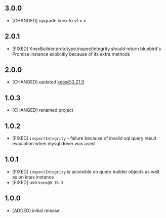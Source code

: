 ## 3.0.0

* [CHANGED] upgrade knex to v1.x.x

## 2.0.1

* [FIXED] KnexBuilder.prototype.inspectIntegrity should return bluebird's Promise instance explicitly because of its extra methods

## 2.0.0

* [CHANGED] updated knex@0.21.9

## 1.0.3

* [CHANGED] renamed project

## 1.0.2

* [FIXED] `inspectIntegrity` - failure because of invalid sql query result evaulation when mysql driver was used

## 1.0.1

* [FIXED] `inspectIntegrity` is accesible on query builder objects as well as on knex instance
* [FIXED] use `knex@0.16.3`

## 1.0.0

* [ADDED] initial release
